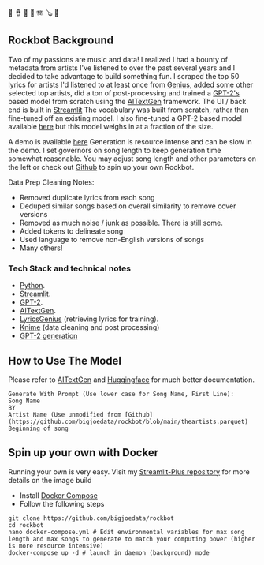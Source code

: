 🎹 🪘 🎷 🎺 🪗  🪕 🎻
## Rockbot Background
Two of my passions are music and data! I realized I had a bounty of metadata from artists I've listened to over the past several years and I decided to take advantage to build something fun. I scraped the top 50 lyrics for artists I'd listened to at least once from [Genius](https://genius.com/), added some other selected top artists, did a ton of post-processing and trained a [GPT-2's](https://openai.com/blog/better-language-models/) based model from scratch using the [AITextGen](https://github.com/minimaxir/aitextgen) framework. The UI / back end is built in [Streamlit](https://www.streamlit.io/) The vocabulary was built from scratch, rather than fine-tuned off an existing model. I also fine-tuned a GPT-2 based model available [here](https://huggingface.co/bigjoedata/rockbot) but this model weighs in at a fraction of the size.

A demo is available [here](https://share.streamlit.io/bigjoedata/rockbot/main/src/main.py) Generation is resource intense and can be slow in the demo. I set governors on song length to keep generation time somewhat reasonable. You may adjust song length and other parameters on the left or check out [Github](https://github.com/bigjoedata/rockbot) to spin up your own Rockbot.

Data Prep Cleaning Notes:
- Removed duplicate lyrics from each song
- Deduped similar songs based on overall similarity to remove cover versions
- Removed as much noise / junk as possible. There is still some.
- Added tokens to delineate song
- Used language to remove non-English versions of songs
- Many others!

### Tech Stack and technical notes

 - [Python](https://www.python.org/). 
 - [Streamlit](https://www.streamlit.io/). 
 - [GPT-2](https://openai.com/blog/better-language-models/). 
 - [AITextGen](https://github.com/minimaxir/aitextgen).
 - [LyricsGenius](https://lyricsgenius.readthedocs.io/en/master/)   (retrieving lyrics for training).
 - [Knime](https://www.knime.com/) (data cleaning and post processing)
 - [GPT-2 generation](https://huggingface.co/blog/how-to-generate)

## How to Use The Model
Please refer to [AITextGen](https://github.com/minimaxir/aitextgen) and [Huggingface](https://huggingface.co/) for much better documentation.

    Generate With Prompt (Use lower case for Song Name, First Line):
    Song Name
    BY
    Artist Name (Use unmodified from [Github](https://github.com/bigjoedata/rockbot/blob/main/theartists.parquet)
    Beginning of song
 
## Spin up your own with Docker
Running your own is very easy. Visit my [Streamlit-Plus repository](https://github.com/bigjoedata/streamlit-plus) for more details on the image build

 - Install [Docker Compose](https://docs.docker.com/compose/install/)
 - Follow the following steps
```
git clone https://github.com/bigjoedata/rockbot
cd rockbot
nano docker-compose.yml # Edit environmental variables for max song length and max songs to generate to match your computing power (higher is more resource intensive)
docker-compose up -d # launch in daemon (background) mode
```